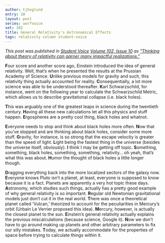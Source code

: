 ```yaml
---
author: tjhoglund
entry: 10
layout: post
series: uwrfvoice
set: 102
title: General Relativity's Astronomical Effects
tags: relativity column student-voice
---
```


*This post was published in [Student Voice](http://uwrfvoice.com) [Volume 102,
Issue 10](http://uwrfvoice.com/pdf/151120studentvoice.pdf) as ["Thinking about
theory of relativity can garner many impactful
realizations."](http://uwrfvoice.com/etcetera/14981)*

**F**our score and another score ago, Einstein introduced the idea of general
relativity. Well, that’s when he presented the results at the Prussian Academy
of Science. **U**nlike previous models for gravity and such, this relativity
thing actually accounted for reality. **C**onsequentially, a lot more science
was able to be understood thereafter. **K**arl Schwarzschild, for instance, went
on the following year to calculate the Schwarzschild Metric, which allows us to
describe gravitational collapse (i.e. black holes).

**T**his was arguably one of the greatest leaps in science during the twentieth
century. **H**aving all these new calculations let all this physics and stuff
happen. **E**rgospheres are a pretty cool thing, black holes and whatnot.

**E**veryone needs to stop and think about black holes more often. **N**ow that
you’ve stopped and are thinking about black holes, consider some more stuff.
**G**ravity, for instance, is so strong that the escape velocity is greater than
the speed of light. **L**ight being the fastest thing in the universe (besides
the universe itself, obviously). **I** think I may be getting off topic.
**S**omething, something, black holes, something, something, relativity… oh
yeah, that’s what this was about. **H**umor the thought of black holes a little
longer though.

**D**ragging everything back into the more localized sectors of the galaxy now.
**E**veryone knows Pluto isn’t a planet, at least, everyone is supposed to know
because it is a fact. Planets are apparently a very hot topic these days.
**A**stronomy, which studies such things, actually has a pretty good example of
why general relativity is so important. **R**egular old Newtonian gravitational
models just don’t cut it in the real world. **T**here was once a theoretical
planet called ‘Vulcan,’ theorized to account for the peculiarities in Mercury’s
orbit (Urbain Le Verrier proposed this idea). **M**ercury, however, is actually
the closest planet to the sun. **E**instein’s general relativity actually
explains the previous miscalculations (because science, Google it). **N**ow we
don’t have to go around making up planets and other arbitrary parameters to fix
our silly mistakes. **T**oday, we actually accommodate for the properties of
space before trying to calculate things within it.
